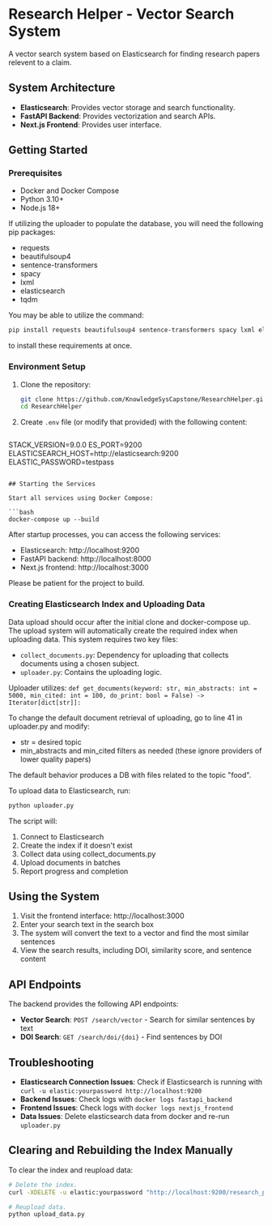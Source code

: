 # Research Helper - Vector Search System

A vector search system based on Elasticsearch for finding research papers relevent to a claim.

## System Architecture

- **Elasticsearch**: Provides vector storage and search functionality.
- **FastAPI Backend**: Provides vectorization and search APIs.
- **Next.js Frontend**: Provides user interface.

## Getting Started

### Prerequisites
- Docker and Docker Compose
- Python 3.10+
- Node.js 18+

If utilizing the uploader to populate the database, you will need the following pip packages:
- requests
- beautifulsoup4
- sentence-transformers
- spacy
- lxml
- elasticsearch
- tqdm

You may be able to utilize the command:
```bash
pip install requests beautifulsoup4 sentence-transformers spacy lxml elasticsearch tqdm
```
to install these requirements at once.

### Environment Setup

1. Clone the repository:
   ```bash
   git clone https://github.com/KnowledgeSysCapstone/ResearchHelper.git
   cd ResearchHelper
   ```

2. Create `.env` file (or modify that provided) with the following content:
   ```
  STACK_VERSION=9.0.0
  ES_PORT=9200
  ELASTICSEARCH_HOST=http://elasticsearch:9200
  ELASTIC_PASSWORD=testpass
   ```

## Starting the Services

Start all services using Docker Compose:

```bash
docker-compose up --build
```

After startup processes, you can access the following services:

- Elasticsearch: http://localhost:9200
- FastAPI backend: http://localhost:8000
- Next.js frontend: http://localhost:3000

Please be patient for the project to build.

### Creating Elasticsearch Index and Uploading Data

Data upload should occur after the initial clone and docker-compose up.
The upload system will automatically create the required index when uploading data.
This system requires two key files:

- `collect_documents.py`: Dependency for uploading that collects documents using a chosen subject.
- `uploader.py`: Contains the uploading logic.

Uploader utilizes:
```def get_documents(keyword: str, min_abstracts: int = 5000, min_cited: int = 100, do_print: bool = False) -> Iterator[dict[str]]:```

To change the default document retrieval of uploading, go to line 41 in uploader.py and modify:
- str = desired topic
- min_abstracts and min_cited filters as needed (these ignore providers of lower quality papers)

The default behavior produces a DB with files related to the topic "food".

To upload data to Elasticsearch, run:
```bash
python uploader.py
```

The script will:
1. Connect to Elasticsearch
2. Create the index if it doesn't exist
3. Collect data using collect_documents.py
4. Upload documents in batches
5. Report progress and completion

## Using the System

1. Visit the frontend interface: http://localhost:3000
2. Enter your search text in the search box
3. The system will convert the text to a vector and find the most similar sentences
4. View the search results, including DOI, similarity score, and sentence content

## API Endpoints

The backend provides the following API endpoints:

- **Vector Search**: `POST /search/vector` - Search for similar sentences by text
- **DOI Search**: `GET /search/doi/{doi}` - Find sentences by DOI

## Troubleshooting

- **Elasticsearch Connection Issues**: Check if Elasticsearch is running with `curl -u elastic:yourpassword http://localhost:9200`
- **Backend Issues**: Check logs with `docker logs fastapi_backend`
- **Frontend Issues**: Check logs with `docker logs nextjs_frontend`
- **Data Issues**: Delete elasticsearch data from docker and re-run `uploader.py`

## Clearing and Rebuilding the Index Manually

To clear the index and reupload data:

```bash
# Delete the index.
curl -XDELETE -u elastic:yourpassword "http://localhost:9200/research_papers"

# Reupload data.
python upload_data.py
```